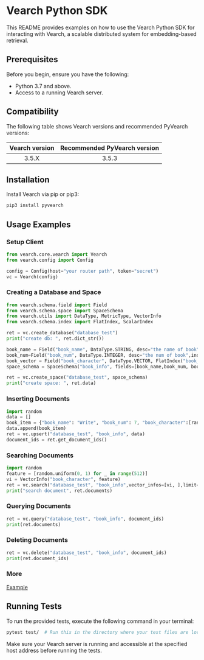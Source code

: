 # Vearch Python SDK

This README provides examples on how to use the Vearch Python SDK for interacting with Vearch, a scalable distributed system for embedding-based retrieval.

## Prerequisites

Before you begin, ensure you have the following:

- Python 3.7 and above.
- Access to a running Vearch server.

## Compatibility

The following table shows Vearch versions and recommended PyVearch versions:

| Vearch version | Recommended PyVearch version |
|:--------------:|:----------------------------:|
|      3.5.X     |             3.5.3            |

## Installation

Install Vearch via pip or pip3:

```sh
pip3 install pyvearch
```

## Usage Examples

### Setup Client

```python
from vearch.core.vearch import Vearch
from vearch.config import Config

config = Config(host="your router path", token="secret")
vc = Vearch(config)
```

### Creating a Database and Space

```python
from vearch.schema.field import Field
from vearch.schema.space import SpaceSchema
from vearch.utils import DataType, MetricType, VectorInfo
from vearch.schema.index import FlatIndex, ScalarIndex

ret = vc.create_database("database_test")
print("create db: ", ret.dict_str())

book_name = Field("book_name", DataType.STRING, desc="the name of book", index=ScalarIndex("book_name_idx"))
book_num=Field("book_num", DataType.INTEGER, desc="the num of book",index=ScalarIndex("book_num_idx"))
book_vector = Field("book_character", DataType.VECTOR, FlatIndex("book_vec_idx", MetricType.Inner_product), dimension=512)
space_schema = SpaceSchema("book_info", fields=[book_name,book_num, book_vector])

ret = vc.create_space("database_test", space_schema)
print("create space: ", ret.data)
```

### Inserting Documents

```python
import random
data = []
book_item = {"book_name": "Write", "book_num": 7, "book_character":[random.uniform(0, 1) for _ in range(512)]}
data.append(book_item)
ret = vc.upsert("database_test", "book_info", data)
document_ids = ret.get_document_ids()
```

### Searching Documents

```python
import random
feature = [random.uniform(0, 1) for _ in range(512)]
vi = VectorInfo("book_character", feature)
ret = vc.search("database_test", "book_info",vector_infos=[vi, ],limit=7)
print("search document", ret.documents)
```

### Querying Documents

```python
ret = vc.query("database_test", "book_info", document_ids)
print(ret.documents)
```

### Deleting Documents

```python
ret = vc.delete("database_test", "book_info", document_ids)
print(ret.document_ids)
```

### More

[Example](../../examples/python/example.py)

## Running Tests

To run the provided tests, execute the following command in your terminal:

```sh
pytest test/  # Run this in the directory where your test files are located
```

Make sure your Vearch server is running and accessible at the specified host address before running the tests.
